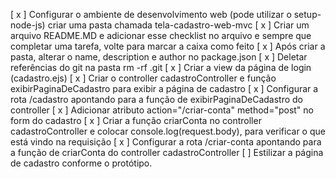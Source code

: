[ x ] Configurar o ambiente de desenvolvimento web (pode utilizar o setup-node-js) criar uma pasta chamada tela-cadastro-web-mvc
[ x ] Criar um arquivo README.MD e adicionar esse checklist no arquivo e sempre que completar uma tarefa, volte para marcar a caixa como feito
[ x ] Após criar a pasta, alterar o name, description e author no package.json
[ x ] Deletar referências do git na pasta rm -rf .git
[ x ] Criar a view da página de login (cadastro.ejs)
[ x ] Criar o controller cadastroController e função exibirPaginaDeCadastro para exibir a página de cadastro
[ x ] Configurar a rota /cadastro apontando para a função de exibirPaginaDeCadastro do controller
[ x ] Adicionar atributo action="/criar-conta" method="post" no form do cadastro
[ x ] Criar a função criarConta no controller cadastroController e colocar console.log(request.body), para verificar o que está vindo na requisição
[ x ] Configurar a rota /criar-conta apontando para a função de criarConta do controller cadastroController
[  ] Estilizar a página de cadastro conforme o protótipo.